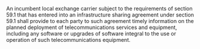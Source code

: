 An incumbent local exchange carrier subject to the requirements of section 59.1 that has entered into an infrastructure sharing agreement under section 59.1 shall provide to each party to such agreement timely information on the planned deployment of telecommunications services and equipment, including any software or upgrades of software integral to the use or operation of such telecommunications equipment.

